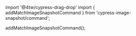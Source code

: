 import '@4tw/cypress-drag-drop'
import { addMatchImageSnapshotCommand } from 'cypress-image-snapshot/command';

addMatchImageSnapshotCommand();
